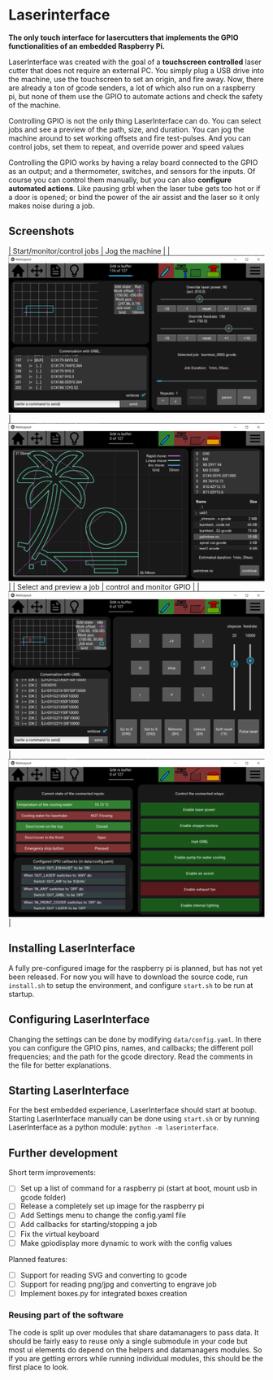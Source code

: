 # Laserinterface

**The only touch interface for lasercutters that implements the GPIO functionalities of an embedded Raspberry Pi.**

LaserInterface was created with the goal of a **touchscreen controlled** laser cutter that does not require an external PC. You simply plug a USB drive into the machine, use the touchscreen to set an origin, and fire away. Now, there are already a ton of gcode senders, a lot of which also run on a raspberry pi, but none of them use the GPIO to automate actions and check the safety of the machine.

Controlling GPIO is not the only thing LaserInterface can do. You can select jobs and see a preview of the path, size, and duration. You can jog the machine around to set working offsets and fire test-pulses. And you can control jobs, set them to repeat, and override power and speed values

Controlling the GPIO works by having a relay board connected to the GPIO as an output; and a thermometer, switches, and sensors for the inputs. Of course you can control them manually, but you can also **configure automated actions**. Like pausing grbl when the laser tube gets too hot or if a door is opened; or bind the power of the air assist and the laser so it only makes noise during a job.

## Screenshots

| Start/monitor/control jobs        | Jog the machine                    |
| ![pic](docs/pics/screen_home.png) | ![pic](docs/pics/screen_files.png) |
| Select and preview a job          | control and monitor GPIO           |
| ![pic](docs/pics/screen_jog.png)  | ![pic](docs/pics/screen_gpio.png)  |

## Installing LaserInterface

A fully pre-configured image for the raspberry pi is planned, but has not yet been released. For now you will have to download the source code, run `install.sh` to setup the environment, and configure `start.sh` to be run at startup.

## Configuring LaserInterface

Changing the settings can be done by modifying `data/config.yaml`. In there you can configure the GPIO pins, names, and callbacks; the different poll frequencies; and the path for the gcode directory. Read the comments in the file for better explanations.

## Starting LaserInterface

For the best embedded experience, LaserInterface should start at bootup. Starting LaserInterface manually can be done using `start.sh` or by running LaserInterface as a python module: `python -m laserinterface`.

## Further development

Short term improvements:

- [ ] Set up a list of command for a raspberry pi (start at boot, mount usb in gcode folder)
- [ ] Release a completely set up image for the raspberry pi
- [ ] Add Settings menu to change the config.yaml file
- [ ] Add callbacks for starting/stopping a job
- [ ] Fix the virtual keyboard
- [ ] Make gpiodisplay more dynamic to work with the config values

Planned features:

- [ ] Support for reading SVG and converting to gcode
- [ ] Support for reading png/jpg and converting to engrave job
- [ ] Implement boxes.py for integrated boxes creation

### Reusing part of the software

The code is split up over modules that share datamanagers to pass data. It should be fairly easy to reuse only a single submodule in your code but most ui elements do depend on the helpers and datamanagers modules. So if you are getting errors while running individual modules, this should be the first place to look.
